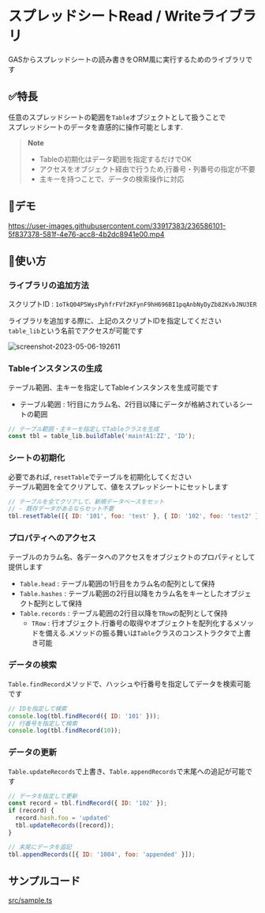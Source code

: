 # スプレッドシートRead / Writeライブラリ

GASからスプレッドシートの読み書きをORM風に実行するためのライブラリです

## ✅特長

任意のスプレッドシートの範囲を`Table`オブジェクトとして扱うことで  
スプレッドシートのデータを直感的に操作可能とします.

> **Note**
> - Tableの初期化はデータ範囲を指定するだけでOK
> - アクセスをオブジェクト経由で行うため,行番号・列番号の指定が不要
> - 主キーを持つことで、データの検索操作に対応

## 🎥デモ

https://user-images.githubusercontent.com/33917383/236586101-5f837378-581f-4e76-acc8-4b2dc8941e00.mp4


## 📄使い方

### ライブラリの追加方法

スクリプトID : `1oTkQ04P5WysPyhfrFVf2KFynF9hH696BI1pqAnbNyDyZb82KvbJNU3ER`

ライブラリを追加する際に、上記のスクリプトIDを指定してください  
`table_lib`という名前でアクセスが可能です

![screenshot-2023-05-06-192611](https://user-images.githubusercontent.com/33917383/236618671-d457a9cd-4d78-42eb-bdd2-02d0d1f6ab67.png)

### Tableインスタンスの生成

テーブル範囲、主キーを指定してTableインスタンスを生成可能です
- テーブル範囲 : 1行目にカラム名、2行目以降にデータが格納されているシートの範囲

```javascript
// テーブル範囲・主キーを指定してTableクラスを生成
const tbl = table_lib.buildTable('main!A1:ZZ', 'ID');
```

### シートの初期化

必要であれば, `resetTable`でテーブルを初期化してください  
テーブル範囲を全てクリアして、値をスプレッドシートにセットします

```javascript
// テーブルを全てクリアして、新規データベースをセット
// - 既存データがあるならセット不要
tbl.resetTable([{ ID: '101', foo: 'test' }, { ID: '102', foo: 'test2' }])
```

### プロパティへのアクセス

テーブルのカラム名、各データへのアクセスをオブジェクトのプロパティとして提供します

- `Table.head` : テーブル範囲の1行目をカラム名の配列として保持
- `Table.hashes` : テーブル範囲の2行目以降をカラム名をキーとしたオブジェクト配列として保持
- `Table.records` : テーブル範囲の2行目以降を`TRow`の配列として保持
    - `TRow` : 行オブジェクト.行番号の取得やオブジェクトを配列化するメソッドを備える.メソッドの振る舞いは`Table`クラスのコンストラクタで上書き可能

### データの検索

`Table.findRecord`メソッドで、ハッシュや行番号を指定してデータを検索可能です

```javascript
// IDを指定して検索
console.log(tbl.findRecord({ ID: '101' }));
// 行番号を指定して検索
console.log(tbl.findRecord(10));
```

### データの更新

`Table.updateRecords`で上書き、`Table.appendRecords`で末尾への追記が可能です

```javascript
// データを指定して更新
const record = tbl.findRecord({ ID: '102' });
if (record) {
  record.hash.foo = 'updated'
  tbl.updateRecords([record]);
}

// 末尾にデータを追記
tbl.appendRecords([{ ID: '1004', foo: 'appended' }]);
```

## サンプルコード

[src/sample.ts](https://github.com/soyalumno/table_lib/blob/main/src/sample.ts)
